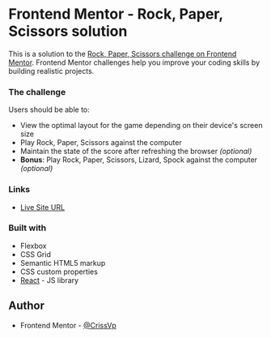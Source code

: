 # Frontend Mentor - Rock, Paper, Scissors solution

This is a solution to the [Rock, Paper, Scissors challenge on Frontend Mentor](https://www.frontendmentor.io/challenges/rock-paper-scissors-game-pTgwgvgH). Frontend Mentor challenges help you improve your coding skills by building realistic projects. 

### The challenge

Users should be able to:

- View the optimal layout for the game depending on their device's screen size
- Play Rock, Paper, Scissors against the computer
- Maintain the state of the score after refreshing the browser _(optional)_
- **Bonus**: Play Rock, Paper, Scissors, Lizard, Spock against the computer _(optional)_

### Links

- [Live Site URL](https://crissvp.github.io/rock-paper-scissors/)

### Built with

- Flexbox
- CSS Grid
- Semantic HTML5 markup
- CSS custom properties
- [React](https://reactjs.org/) - JS library

## Author

- Frontend Mentor - [@CrissVp](https://www.frontendmentor.io/profile/CrissVp)
